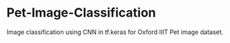 # Pet-Image-Classification

Image classification using CNN in tf.keras for Oxford IIIT Pet image dataset.
